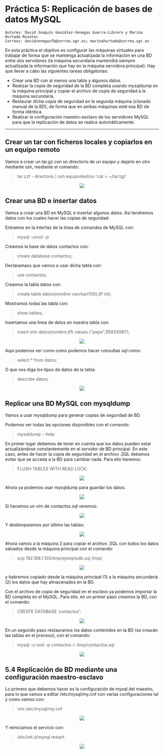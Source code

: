 
# Práctica 5: Replicación de bases de datos MySQL
    Autores: David Joaquín González-Venegas Guerra-Librero y Marina Hurtado Rosales
    Correos: davidvenegasfb@correo.ugr.es; marinahurtado@correo.ugr.es

En esta práctica el objetivo es configurar las máquinas virtuales para trabajar de forma que se mantenga actualizada la información en una BD entre dos servidores (la máquina secundaria mantendrá siempre actualizada la información que hay en la máquina servidora principal).
Hay que llevar a cabo las siguientes tareas obligatorias:
- Crear una BD con al menos una tabla y algunos datos.
- Realizar la copia de seguridad de la BD completa usando mysqldump en la máquina principal y copiar el archivo de copia de seguridad a la máquina secundaria.
- Restaurar dicha copia de seguridad en la segunda máquina (clonado manual de la BD), de forma que en ambas máquinas esté esa BD de forma idéntica.
- Realizar la configuración maestro-esclavo de los servidores MySQL para que la replicación de datos se realice automáticamente.

-------------------------------------------------------------------------------------

## Crear un tar con ficheros locales y copiarlos en un equipo remoto

Vamos a crear un tar.gz con un directorio de un equipo y dejarlo en otro mediante ssh, mediante el comando:
>tar czf - directorio | ssh equipodestino 'cat > ~/tar.tgz'

<p align="center">
    <img src="https://github.com/Feiniel/SWAP/blob/master/practica5/imagenes/0.0.png">
</p>

## Crear una BD e insertar datos

Vamos a crear una BD en MySQL e insertar algunos datos. Así tendremos datos con los cuales hacer las copias de seguridad:

Entramos en la interfaz de la línea de comandos de MySQL con:
>mysql -uroot -p

Creamos la base de datos contactos con:
>create database contactos;

Declaramaos que vamos a usar dicha tabla con:
>use contactos;

Creamos la tabla datos con:
>create table datos(nombre varchar(100),tlf int);

Mostramos todas las tabla con:
>show tables;

Insertamos una linea de datos en nuestra tabla con:
>insert into datos(nombre,tlf) values ("pepe",95834987);

<p align="center">
    <img src="https://github.com/Feiniel/SWAP/blob/master/practica5/imagenes/0.png">
</p>

Aquí podemos ver como como podemos hacer consultas sql como:
>select * from datos;

O que nos diga los tipos de datos de la tabla:
>describe datos;

<p align="center">
    <img src="https://github.com/Feiniel/SWAP/blob/master/practica5/imagenes/1.png">
</p>


## Replicar una BD MySQL con mysqldump

Vamos a usar mysqldump para generar copias de seguridad de BD.

Podemos ver todas las opciones disponibles con el comando:
>mysqldump --help

En primer lugar debemos de tener en cuenta que los datos pueden estar actualizándose constantemente en el servidor de BD principal. En este caso, antes de hacer la copia de seguridad en el archivo .SQL debemos evitar que se acceda a la BD para cambiar nada. Para ello haremos:

>FLUSH TABLES WITH READ LOCK;

<p align="center">
    <img src="https://github.com/Feiniel/SWAP/blob/master/practica5/imagenes/2.png">
</p>

Ahora ya podemos usar mysqldump para guardar los datos.

<p align="center">
    <img src="https://github.com/Feiniel/SWAP/blob/master/practica5/imagenes/3.png">
</p>

Si hacemos un vim de contactos.sql veremos:

<p align="center">
    <img src="https://github.com/Feiniel/SWAP/blob/master/practica5/imagenes/4.png">
</p>

Y desbloqueamos por último las tablas:

<p align="center">
    <img src="https://github.com/Feiniel/SWAP/blob/master/practica5/imagenes/5.png">
</p>

Ahora vamos a la máquina 2 para copiar el archivo .SQL con todos los datos salvados desde la máquina principal con el comando:
>scp 192.168.1.100/tmp/ejemplodb.sql /tmp/

<p align="center">
    <img src="https://github.com/Feiniel/SWAP/blob/master/practica5/imagenes/7.png">
</p>

y habremos copiado desde la máquina principal (1) a la máquina secundaria (2) los
datos que hay almacenados en la BD.

Con el archivo de copia de seguridad en el esclavo ya podemos importar la BD completa en el MySQL. Para ello, en un primer paso creamos la BD, con el comando:
>CREATE DATABASE ‘contactos’;

<p align="center">
    <img src="https://github.com/Feiniel/SWAP/blob/master/practica5/imagenes/6.png">
</p>

En un segundo paso restauramos los datos contenidos en la BD (se crearán las
tablas en el proceso), con el comando:

>mysql -u root -p contactos < /tmp/contactos.sql

<p align="center">
    <img src="https://github.com/Feiniel/SWAP/blob/master/practica5/imagenes/8.png">
</p>

## 5.4 Replicación de BD mediante una configuración maestro-esclavo

Lo primero que debemos hacer es la configuración de mysql del maestro, para lo que vamos a editar /etc/mysql/my.cnf con varias configuraciones tal y como vemos con:
>vim /etc/mysql/my.cnf

<p align="center">
    <img src="https://github.com/Feiniel/SWAP/blob/master/practica5/imagenes/9.png">
</p>

Y reiniciamos el servicio con:
>/etc/init.d/mysql restart

<p align="center">
    <img src="https://github.com/Feiniel/SWAP/blob/master/practica5/imagenes/10.png">
</p>
